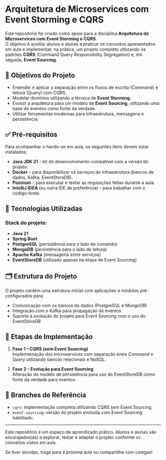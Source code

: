 # Arquitetura de Microservices com Event Storming e CQRS

Este repositório foi criado como apoio para a disciplina **Arquitetura de Microservices com Event Storming e CQRS**.  
O objetivo é auxiliar alunos e alunas a praticar os conceitos apresentados em aula e implementar, na prática, um projeto completo utilizando os padrões **CQRS** (Command Query Responsibility Segregation) e, em seguida, **Event Sourcing**.

## 🎯 Objetivos do Projeto

- Entender e aplicar a separação entre os fluxos de escrita (Command) e leitura (Query) com CQRS.
- Modelar domínios utilizando a técnica de **Event Storming**.
- Evoluir a arquitetura para um modelo de **Event Sourcing**, utilizando uma base de eventos como fonte da verdade.
- Utilizar ferramentas modernas para infraestrutura, mensageria e persistência.

## ✅ Pré-requisitos

Para acompanhar o hands-on em aula, os seguintes itens devem estar instalados:

- **Java JDK 21** – kit de desenvolvimento compatível com a versão do projeto.
- **Docker** – para disponibilizar os serviços de infraestrutura (bancos de dados, Kafka, EventStoreDB).
- **Postman** – para executar e testar as requisições feitas durante a aula.
- **IntelliJ IDEA** (ou outra IDE de preferência) – para trabalhar com o código-fonte.

## 🧰 Tecnologias Utilizadas

### Stack do projeto:

- **Java 21**
- **Spring Boot**
- **PostgreSQL** (persistência para o lado de comando)
- **MongoDB** (persistência para o lado de leitura)
- **Apache Kafka** (mensageria entre serviços)
- **EventStoreDB** (utilizado apenas na etapa de Event Sourcing)

## 🗂 Estrutura do Projeto

O projeto contém uma estrutura inicial com aplicações e módulos pré-configurados para:

- Comunicação com os bancos de dados (PostgreSQL e MongoDB)
- Integração com o Kafka para propagação de eventos
- Suporte à evolução do projeto para Event Sourcing com o uso do EventStoreDB

## 🚧 Etapas de Implementação

1. **Fase 1 – CQRS (sem Event Sourcing)**  
   Implementação dos microservices com separação entre Command e Query utilizando bancos relacionais e NoSQL.

2. **Fase 2 – Evolução para Event Sourcing**  
   Alteração do modelo de persistência para uso do EventStoreDB como fonte da verdade para eventos.

## 🌿 Branches de Referência

- `cqrs`: implementação completa utilizando CQRS sem Event Sourcing.
- `event-sourcing`: versão do projeto evoluída com Event Sourcing habilitado.

---

Este repositório é um espaço de aprendizado prático. Alunos e alunas são encorajados(as) a explorar, testar e adaptar o projeto conforme os conceitos vistos em aula.

Se tiver dúvidas, traga para a próxima aula ou compartilhe com colegas!
